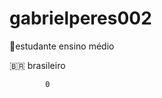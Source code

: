 # gabrielperes002
:school:estudante ensino médio

:brazil: brasileiro 


    
                  
    

          
            0
